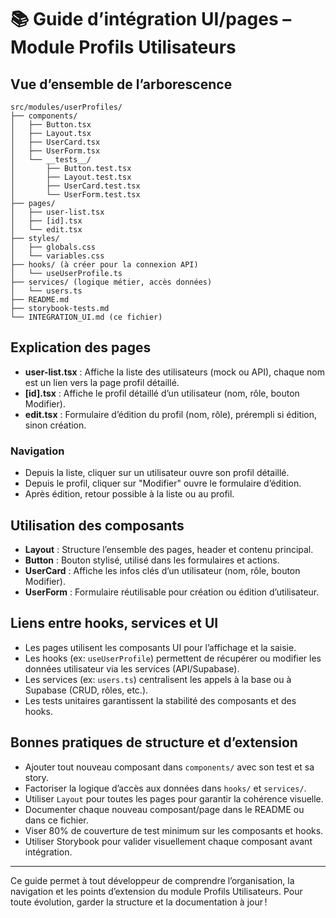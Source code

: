 # 📚 Guide d’intégration UI/pages – Module Profils Utilisateurs

## Vue d’ensemble de l’arborescence

```
src/modules/userProfiles/
├── components/
│   ├── Button.tsx
│   ├── Layout.tsx
│   ├── UserCard.tsx
│   ├── UserForm.tsx
│   └── __tests__/
│       ├── Button.test.tsx
│       ├── Layout.test.tsx
│       ├── UserCard.test.tsx
│       └── UserForm.test.tsx
├── pages/
│   ├── user-list.tsx
│   ├── [id].tsx
│   └── edit.tsx
├── styles/
│   ├── globals.css
│   └── variables.css
├── hooks/ (à créer pour la connexion API)
│   └── useUserProfile.ts
├── services/ (logique métier, accès données)
│   └── users.ts
├── README.md
├── storybook-tests.md
└── INTEGRATION_UI.md (ce fichier)
```

## Explication des pages

- **user-list.tsx** : Affiche la liste des utilisateurs (mock ou API), chaque nom est un lien vers la page profil détaillé.
- **[id].tsx** : Affiche le profil détaillé d’un utilisateur (nom, rôle, bouton Modifier).
- **edit.tsx** : Formulaire d’édition du profil (nom, rôle), prérempli si édition, sinon création.

### Navigation

- Depuis la liste, cliquer sur un utilisateur ouvre son profil détaillé.
- Depuis le profil, cliquer sur "Modifier" ouvre le formulaire d’édition.
- Après édition, retour possible à la liste ou au profil.

## Utilisation des composants

- **Layout** : Structure l’ensemble des pages, header et contenu principal.
- **Button** : Bouton stylisé, utilisé dans les formulaires et actions.
- **UserCard** : Affiche les infos clés d’un utilisateur (nom, rôle, bouton Modifier).
- **UserForm** : Formulaire réutilisable pour création ou édition d’utilisateur.

## Liens entre hooks, services et UI

- Les pages utilisent les composants UI pour l’affichage et la saisie.
- Les hooks (ex: `useUserProfile`) permettent de récupérer ou modifier les données utilisateur via les services (API/Supabase).
- Les services (ex: `users.ts`) centralisent les appels à la base ou à Supabase (CRUD, rôles, etc.).
- Les tests unitaires garantissent la stabilité des composants et des hooks.

## Bonnes pratiques de structure et d’extension

- Ajouter tout nouveau composant dans `components/` avec son test et sa story.
- Factoriser la logique d’accès aux données dans `hooks/` et `services/`.
- Utiliser `Layout` pour toutes les pages pour garantir la cohérence visuelle.
- Documenter chaque nouveau composant/page dans le README ou dans ce fichier.
- Viser 80% de couverture de test minimum sur les composants et hooks.
- Utiliser Storybook pour valider visuellement chaque composant avant intégration.

---

Ce guide permet à tout développeur de comprendre l’organisation, la navigation et les points d’extension du module Profils Utilisateurs. Pour toute évolution, garder la structure et la documentation à jour !
